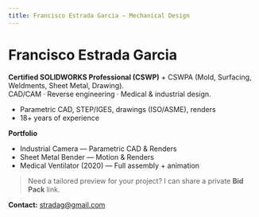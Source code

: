 ```yaml
---
title: Francisco Estrada Garcia — Mechanical Design
---
```

# Francisco Estrada Garcia
**Certified SOLIDWORKS Professional (CSWP)** + CSWPA (Mold, Surfacing, Weldments, Sheet Metal, Drawing).  
CAD/CAM · Reverse engineering · Medical & industrial design.

- Parametric CAD, STEP/IGES, drawings (ISO/ASME), renders  
- 18+ years of experience

**Portfolio**
- Industrial Camera — Parametric CAD & Renders  
- Sheet Metal Bender — Motion & Renders  
- Medical Ventilator (2020) — Full assembly + animation

> Need a tailored preview for your project? I can share a private **Bid Pack** link.

**Contact:** stradag@gmail.com
